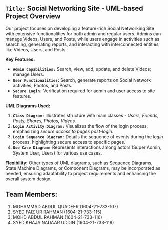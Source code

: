 ## `Title:` Social Networking Site - UML-based Project Overview

Our project focuses on developing a feature-rich Social Networking Site with extensive functionalities for both admin and regular users. Admins can manage Videos, Users, and Posts, while users engage in activities such as searching, generating reports, and interacting with interconnected entities like Videos, Users, and Posts.

**Key Features:**
- **`Admin Capabilities:`** Search, view, add, update, and delete Videos; manage Users.
- **`User Functionalities`:** Search, generate reports on Social Network activities, Photos, and Posts.
- **`Secure Login:`** Verification required for admin and user access to site features.

**UML Diagrams Used:**
1. **`Class Diagram:`** Illustrates structure with main classes - *Users, Friends, Posts, Shares, Photos, Videos.*
2. **`Login Activity Diagram:`** Visualizes the flow of the login process, emphasizing *secure access to pages post-login.*
3. **`Login Sequence Diagram:`** Details the sequence of events during the *login* process, highlighting secure access to specific pages.
4. **`Use Case Diagram:`** Represents interactions among actors (Super Admin, System User, Users) for various use cases.

**Flexibility:** Other types of UML diagrams, such as Sequence Diagrams, State Machine Diagrams, or Component Diagrams, may be incorporated as needed, ensuring adaptability to project requirements and enhancing the overall system design.

## Team Members:
1. MOHAMMAD ABDUL QUADEER (1604-21-733-107)
2. SYED FAIZ UR RAHMAN (1604-21-733-115)
3. MOHD ABDUL RAHMAN (1604-21-733-116)
4. SYED KHAJA NADAAR UDDIN (1604-21-733-118)